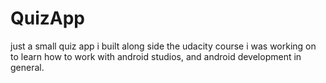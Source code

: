 # QuizApp
just a small quiz app i built along side the udacity course i was working on to learn how to work with android studios, and android development in general.
